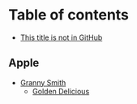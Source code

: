 # Table of contents

* [This title is not in GitHub](README.md)

## Apple

* [Granny Smith](apple/apple-granny-smith/README.md)
  * [Golden Delicious](apple/apple-granny-smith/apple-golden-delicious.md)

